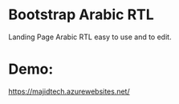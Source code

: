 # Bootstrap Arabic RTL
Landing Page Arabic RTL
easy to use and to edit. 

 
# Demo: 

https://majidtech.azurewebsites.net/



